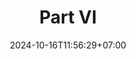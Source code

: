 ---
weight: 2050
title: "Part VI"
description: ""
icon: "book"
date: "2024-10-16T11:56:29+07:00"
lastmod: "2024-10-16T11:56:29+07:00"
draft: false
toc: true
---